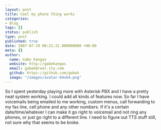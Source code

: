 ```yaml
---
layout: post
title: Cool my phone thing works
categories:
- Blog
tags: []
status: publish
type: post
published: true
date: 2007-07-29 08:21:31.000000000 +00:00
meta: {}
author:
  name: Gabe Kangas
  website: http://gabekangas
  email: gabek@real-ity.com
  github: https://github.com/gabek
  image: "/images/avatar-64x64.png"
---
```

So I spent yesterday playing more with Asterisk PBX and I have a pretty neat system working. I could add all kinds of features now. So far I have voicemails being emailed to me working, custom menus, call forwarding to my fax line, cell phone and any other numbers. If it\'s a certain date/time/whatever I can make it go right to voicemail and not ring any phones, or just go right to a different line. I need to figure out TTS stuff still, not sure why that seems to be broke.
